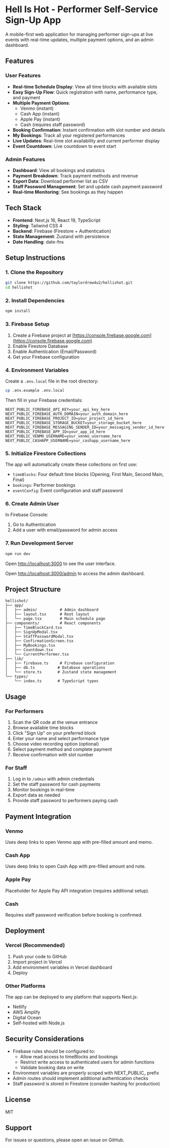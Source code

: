 # Hell Is Hot - Performer Self-Service Sign-Up App

A mobile-first web application for managing performer sign-ups at live events with real-time updates, multiple payment options, and an admin dashboard.

## Features

### User Features
- **Real-time Schedule Display**: View all time blocks with available slots
- **Easy Sign-Up Flow**: Quick registration with name, performance type, and payment
- **Multiple Payment Options**: 
  - Venmo (instant)
  - Cash App (instant)
  - Apple Pay (instant)
  - Cash (requires staff password)
- **Booking Confirmation**: Instant confirmation with slot number and details
- **My Bookings**: Track all your registered performances
- **Live Updates**: Real-time slot availability and current performer display
- **Event Countdown**: Live countdown to event start

### Admin Features
- **Dashboard**: View all bookings and statistics
- **Payment Breakdown**: Track payment methods and revenue
- **Export Data**: Download performer list as CSV
- **Staff Password Management**: Set and update cash payment password
- **Real-time Monitoring**: See bookings as they happen

## Tech Stack

- **Frontend**: Next.js 16, React 19, TypeScript
- **Styling**: Tailwind CSS 4
- **Backend**: Firebase (Firestore + Authentication)
- **State Management**: Zustand with persistence
- **Date Handling**: date-fns

## Setup Instructions

### 1. Clone the Repository

```bash
git clone https://github.com/taylordrew4u2/hellishot.git
cd hellishot
```

### 2. Install Dependencies

```bash
npm install
```

### 3. Firebase Setup

1. Create a Firebase project at [https://console.firebase.google.com](https://console.firebase.google.com)
2. Enable Firestore Database
3. Enable Authentication (Email/Password)
4. Get your Firebase configuration

### 4. Environment Variables

Create a `.env.local` file in the root directory:

```bash
cp .env.example .env.local
```

Then fill in your Firebase credentials:

```env
NEXT_PUBLIC_FIREBASE_API_KEY=your_api_key_here
NEXT_PUBLIC_FIREBASE_AUTH_DOMAIN=your_auth_domain_here
NEXT_PUBLIC_FIREBASE_PROJECT_ID=your_project_id_here
NEXT_PUBLIC_FIREBASE_STORAGE_BUCKET=your_storage_bucket_here
NEXT_PUBLIC_FIREBASE_MESSAGING_SENDER_ID=your_messaging_sender_id_here
NEXT_PUBLIC_FIREBASE_APP_ID=your_app_id_here
NEXT_PUBLIC_VENMO_USERNAME=your_venmo_username_here
NEXT_PUBLIC_CASHAPP_USERNAME=your_cashapp_username_here
```

### 5. Initialize Firestore Collections

The app will automatically create these collections on first use:
- `timeBlocks`: Four default time blocks (Opening, First Main, Second Main, Final)
- `bookings`: Performer bookings
- `eventConfig`: Event configuration and staff password

### 6. Create Admin User

In Firebase Console:
1. Go to Authentication
2. Add a user with email/password for admin access

### 7. Run Development Server

```bash
npm run dev
```

Open [http://localhost:3000](http://localhost:3000) to see the user interface.

Open [http://localhost:3000/admin](http://localhost:3000/admin) to access the admin dashboard.

## Project Structure

```
hellishot/
├── app/
│   ├── admin/          # Admin dashboard
│   ├── layout.tsx      # Root layout
│   └── page.tsx        # Main schedule page
├── components/         # React components
│   ├── TimeBlockCard.tsx
│   ├── SignUpModal.tsx
│   ├── StaffPasswordModal.tsx
│   ├── ConfirmationScreen.tsx
│   ├── MyBookings.tsx
│   ├── Countdown.tsx
│   └── CurrentPerformer.tsx
├── lib/
│   ├── firebase.ts     # Firebase configuration
│   ├── db.ts          # Database operations
│   └── store.ts       # Zustand state management
└── types/
    └── index.ts       # TypeScript types
```

## Usage

### For Performers

1. Scan the QR code at the venue entrance
2. Browse available time blocks
3. Click "Sign Up" on your preferred block
4. Enter your name and select performance type
5. Choose video recording option (optional)
6. Select payment method and complete payment
7. Receive confirmation with slot number

### For Staff

1. Log in to `/admin` with admin credentials
2. Set the staff password for cash payments
3. Monitor bookings in real-time
4. Export data as needed
5. Provide staff password to performers paying cash

## Payment Integration

### Venmo
Uses deep links to open Venmo app with pre-filled amount and memo.

### Cash App
Uses deep links to open Cash App with pre-filled amount and note.

### Apple Pay
Placeholder for Apple Pay API integration (requires additional setup).

### Cash
Requires staff password verification before booking is confirmed.

## Deployment

### Vercel (Recommended)

1. Push your code to GitHub
2. Import project in Vercel
3. Add environment variables in Vercel dashboard
4. Deploy

### Other Platforms

The app can be deployed to any platform that supports Next.js:
- Netlify
- AWS Amplify
- Digital Ocean
- Self-hosted with Node.js

## Security Considerations

- Firebase rules should be configured to:
  - Allow read access to timeBlocks and bookings
  - Restrict write access to authenticated users for admin functions
  - Validate booking data on write
- Environment variables are properly scoped with NEXT_PUBLIC_ prefix
- Admin routes should implement additional authentication checks
- Staff password is stored in Firestore (consider hashing for production)

## License

MIT

## Support

For issues or questions, please open an issue on GitHub.
